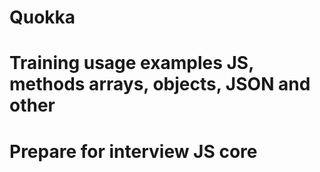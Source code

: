 # Quokka

# Training usage examples JS, methods arrays, objects, JSON and other

# Prepare for interview JS core
